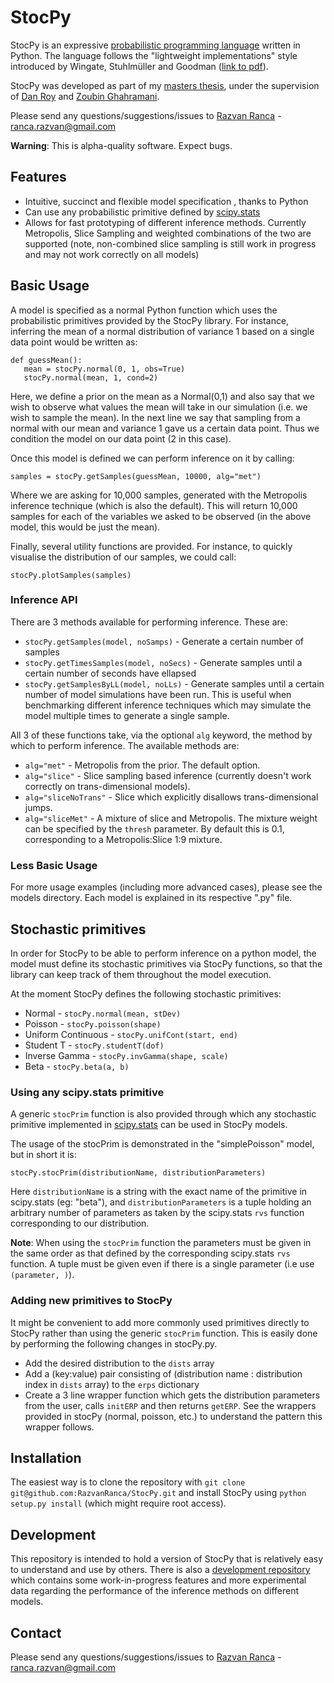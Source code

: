 StocPy
====

StocPy is an expressive [probabilistic programming language](http://probabilistic-programming.org) written in Python. The language follows the "lightweight implementations" style introduced by Wingate, Stuhlmüller and Goodman ([link to pdf](http://www.mit.edu/~ast/papers/lightweight-mcmc-aistats2011.pdf)).

StocPy was developed as part of my [masters thesis](http://www.cl.cam.ac.uk/~rr463/PPL_Thesis.pdf), under the supervision of [Dan Roy](http://danroy.org/) and [Zoubin Ghahramani](http://mlg.eng.cam.ac.uk/zoubin/). 

Please send any questions/suggestions/issues to [Razvan Ranca](http://www.cl.cam.ac.uk/~rr463/) - ranca.razvan@gmail.com

**Warning**: This is alpha-quality software. Expect bugs. 

Features
---

* Intuitive, succinct and flexible model specification , thanks to Python
* Can use any probabilistic primitive defined by [scipy.stats](http://docs.scipy.org/doc/scipy/reference/stats.html#continuous-distributions)
* Allows for fast prototyping of different inference methods. Currently Metropolis, Slice Sampling and weighted combinations of the two are supported (note, non-combined slice sampling is still work in progress and may not work correctly on all models)

Basic Usage
---
A model is specified as a normal Python function which uses the probabilistic primitives provided by the StocPy library. For instance, inferring the mean of a normal distribution of variance 1 based on a single data point would be written as:

    def guessMean():
       mean = stocPy.normal(0, 1, obs=True)
       stocPy.normal(mean, 1, cond=2)

Here, we define a prior on the mean as a Normal(0,1) and also say that we wish to observe what values the mean will take in our simulation (i.e. we wish to sample the mean). In the next line we say that sampling from a normal with our mean and variance 1 gave us a certain data point. Thus we condition the model on our data point (2 in this case).

Once this model is defined we can perform inference on it by calling:

    samples = stocPy.getSamples(guessMean, 10000, alg="met")
Where we are asking for 10,000 samples, generated with the Metropolis inference technique (which is also the default). This will return 10,000 samples for each of the variables we asked to be observed (in the above model, this would be just the mean).

Finally, several utility functions are provided. For instance, to quickly visualise the distribution of our samples, we could call:

    stocPy.plotSamples(samples)

### Inference API
There are 3 methods available for performing inference. These are:

* `stocPy.getSamples(model, noSamps)` - Generate a certain number of samples
* `stocPy.getTimesSamples(model, noSecs)` - Generate samples until a certain number of seconds have ellapsed 
* `stocPy.getSamplesByLL(model, noLLs)` - Generate samples until a certain number of model simulations have been run. This is useful when benchmarking different inference techniques which may simulate the model multiple times to generate a single sample. 

All 3 of these functions take, via the optional `alg` keyword, the method by which to perform inference. The available methods are:

* `alg="met"` - Metropolis from the prior. The default option.
* `alg="slice"` - Slice sampling based inference (currently doesn't work correctly on trans-dimensional models).
* `alg="sliceNoTrans"` - Slice which explicitly disallows trans-dimensional jumps.
* `alg="sliceMet"` - A mixture of slice and Metropolis. The mixture weight can be specified by the `thresh` parameter. By default this is 0.1, corresponding to a Metropolis:Slice 1:9 mixture.

### Less Basic Usage
For more usage examples (including more advanced cases), please see the models directory. Each model is explained in its respective ".py" file.

Stochastic primitives
---
In order for StocPy to be able to perform inference on a python model, the model must define its stochastic primitives via StocPy functions, so that the library can keep track of them throughout the model execution.

At the moment StocPy defines the following stochastic primitives:

* Normal - `stocPy.normal(mean, stDev)`
* Poisson - `stocPy.poisson(shape)`
* Uniform Continuous - `stocPy.unifCont(start, end)`
* Student T - `stocPy.studentT(dof)`
* Inverse Gamma - `stocPy.invGamma(shape, scale)`
* Beta - `stocPy.beta(a, b)`

### Using any scipy.stats primitive
A generic `stocPrim` function is also provided through which any stochastic primitive implemented in [scipy.stats](http://docs.scipy.org/doc/scipy/reference/stats.html#continuous-distributions) can be used in StocPy models.

The usage of the stocPrim is demonstrated in the "simplePoisson" model, but in short it is:

    stocPy.stocPrim(distributionName, distributionParameters)

Here `distributionName` is a string with the exact name of the primitive in scipy.stats (eg: "beta"), and `distributionParameters` is a tuple holding an arbitrary number of parameters as taken by the scipy.stats `rvs` function corresponding to our distribution.

**Note**: When using the `stocPrim` function the parameters must be given in the same order as that defined by the corresponding scipy.stats `rvs` function. A tuple must be given even if there is a single parameter (i.e use `(parameter, )`).

### Adding new primitives to StocPy
It might be convenient to add more commonly used primitives directly to StocPy rather than using the generic `stocPrim` function. This is easily done by performing the following changes in stocPy.py.

* Add the desired distribution to the `dists` array
* Add a (key:value) pair consisting of (distribution name : distribution index in `dists` array) to the `erps` dictionary
* Create a 3 line wrapper function which gets the distribution parameters from the user, calls `initERP` and then returns `getERP`. See the wrappers provided in stocPy (normal, poisson, etc.) to understand the pattern this wrapper follows.

Installation
---
The easiest way is to clone the repository with `git clone git@github.com:RazvanRanca/StocPy.git` and install StocPy using `python setup.py install` (which might require root access).

Development
---
This repository is intended to hold a version of StocPy that is relatively easy to understand and use by others. There is also a [development repository](https://github.com/RazvanRanca/StocPyDev) which contains some work-in-progress features and more experimental data regarding the performance of the inference methods on different models.

Contact
---
Please send any questions/suggestions/issues to [Razvan Ranca](http://www.cl.cam.ac.uk/~rr463/) - ranca.razvan@gmail.com
